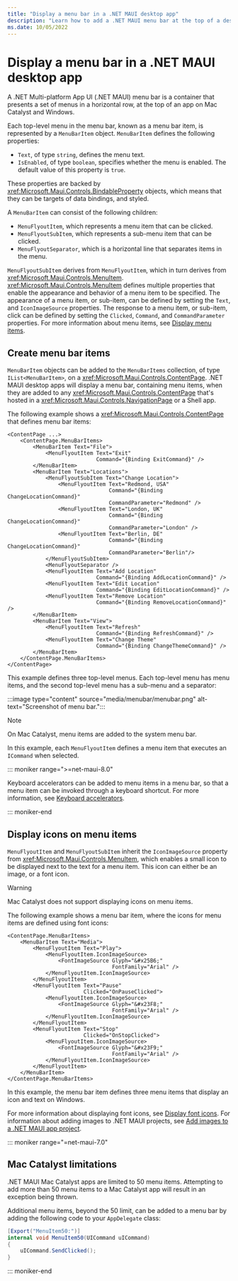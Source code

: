```yaml
---
title: "Display a menu bar in a .NET MAUI desktop app"
description: "Learn how to add a .NET MAUI menu bar at the top of a desktop app."
ms.date: 10/05/2022
---
```


# Display a menu bar in a .NET MAUI desktop app

A .NET Multi-platform App UI (.NET MAUI) menu bar is a container that presents a set of menus in a horizontal row, at the top of an app on Mac Catalyst and Windows.

Each top-level menu in the menu bar, known as a menu bar item, is represented by a `MenuBarItem` object. `MenuBarItem` defines the following properties:

- `Text`, of type `string`, defines the menu text.
- `IsEnabled`, of type `boolean`, specifies whether the menu is enabled. The default value of this property is `true`.

These properties are backed by <xref:Microsoft.Maui.Controls.BindableProperty> objects, which means that they can be targets of data bindings, and styled.

A `MenuBarItem` can consist of the following children:

- `MenuFlyoutItem`, which represents a menu item that can be clicked.
- `MenuFlyoutSubItem`, which represents a sub-menu item that can be clicked.
- `MenuFlyoutSeparator`, which is a horizontal line that separates items in the menu.

`MenuFlyoutSubItem` derives from `MenuFlyoutItem`, which in turn derives from  <xref:Microsoft.Maui.Controls.MenuItem>.  <xref:Microsoft.Maui.Controls.MenuItem> defines multiple properties that enable the appearance and behavior of a menu item to be specified. The appearance of a menu item, or sub-item, can be defined by setting the `Text`, and `IconImageSource` properties. The response to a menu item, or sub-item, click can be defined by setting the `Clicked`, `Command`, and `CommandParameter` properties. For more information about menu items, see [Display menu items](menuitem.md).

## Create menu bar items

`MenuBarItem` objects can be added to the `MenuBarItems` collection, of type `IList<MenuBarItem>`, on a <xref:Microsoft.Maui.Controls.ContentPage>. .NET MAUI desktop apps will display a menu bar, containing menu items, when they are added to any <xref:Microsoft.Maui.Controls.ContentPage> that's hosted in a <xref:Microsoft.Maui.Controls.NavigationPage> or a Shell app.

The following example shows a <xref:Microsoft.Maui.Controls.ContentPage> that defines menu bar items:

```xaml
<ContentPage ...>
    <ContentPage.MenuBarItems>
        <MenuBarItem Text="File">
            <MenuFlyoutItem Text="Exit"
                            Command="{Binding ExitCommand}" />
        </MenuBarItem>
        <MenuBarItem Text="Locations">
            <MenuFlyoutSubItem Text="Change Location">
                <MenuFlyoutItem Text="Redmond, USA"
                                Command="{Binding ChangeLocationCommand}"
                                CommandParameter="Redmond" />
                <MenuFlyoutItem Text="London, UK"
                                Command="{Binding ChangeLocationCommand}"
                                CommandParameter="London" />
                <MenuFlyoutItem Text="Berlin, DE"
                                Command="{Binding ChangeLocationCommand}"
                                CommandParameter="Berlin"/>
            </MenuFlyoutSubItem>
            <MenuFlyoutSeparator />            
            <MenuFlyoutItem Text="Add Location"
                            Command="{Binding AddLocationCommand}" />
            <MenuFlyoutItem Text="Edit Location"
                            Command="{Binding EditLocationCommand}" />
            <MenuFlyoutItem Text="Remove Location"
                            Command="{Binding RemoveLocationCommand}" />                            
        </MenuBarItem>
        <MenuBarItem Text="View">
            <MenuFlyoutItem Text="Refresh"
                            Command="{Binding RefreshCommand}" />
            <MenuFlyoutItem Text="Change Theme"
                            Command="{Binding ChangeThemeCommand}" />
        </MenuBarItem>
    </ContentPage.MenuBarItems>
</ContentPage>
```

This example defines three top-level menus. Each top-level menu has menu items, and the second top-level menu has a sub-menu and a separator:

:::image type="content" source="media/menubar/menubar.png" alt-text="Screenshot of menu bar.":::

> [!NOTE]
> On Mac Catalyst, menu items are added to the system menu bar.

In this example, each `MenuFlyoutItem` defines a menu item that executes an `ICommand` when selected.

::: moniker range=">=net-maui-8.0"

Keyboard accelerators can be added to menu items in a menu bar, so that a menu item can be invoked through a keyboard shortcut. For more information, see [Keyboard accelerators](~/user-interface/keyboard-accelerators.md).

::: moniker-end

## Display icons on menu items

`MenuFlyoutItem` and `MenuFlyoutSubItem` inherit the `IconImageSource` property from  <xref:Microsoft.Maui.Controls.MenuItem>, which enables a small icon to be displayed next to the text for a menu item. This icon can either be an image, or a font icon.

> [!WARNING]
> Mac Catalyst does not support displaying icons on menu items.

The following example shows a menu bar item, where the icons for menu items are defined using font icons:

```xaml
<ContentPage.MenuBarItems>
    <MenuBarItem Text="Media">
        <MenuFlyoutItem Text="Play">
            <MenuFlyoutItem.IconImageSource>
                <FontImageSource Glyph="&#x25B6;"
                                 FontFamily="Arial" />
            </MenuFlyoutItem.IconImageSource>
        </MenuFlyoutItem>
        <MenuFlyoutItem Text="Pause"
                        Clicked="OnPauseClicked">
            <MenuFlyoutItem.IconImageSource>
                <FontImageSource Glyph="&#x23F8;"
                                 FontFamily="Arial" />
            </MenuFlyoutItem.IconImageSource>
        </MenuFlyoutItem>
        <MenuFlyoutItem Text="Stop"
                        Clicked="OnStopClicked">
            <MenuFlyoutItem.IconImageSource>
                <FontImageSource Glyph="&#x23F9;"
                                 FontFamily="Arial" />
            </MenuFlyoutItem.IconImageSource>
        </MenuFlyoutItem>
    </MenuBarItem>
</ContentPage.MenuBarItems>
```

In this example, the menu bar item defines three menu items that display an icon and text on Windows.

For more information about displaying font icons, see [Display font icons](~/user-interface/fonts.md#display-font-icons). For information about adding images to .NET MAUI projects, see [Add images to a .NET MAUI app project](~/user-interface/images/images.md).

::: moniker range="=net-maui-7.0"

## Mac Catalyst limitations

.NET MAUI Mac Catalyst apps are limited to 50 menu items. Attempting to add more than 50 menu items to a Mac Catalyst app will result in an exception being thrown.

Additional menu items, beyond the 50 limit, can be added to a menu bar by adding the following code to your `AppDelegate` class:

```csharp
[Export("MenuItem50:")]
internal void MenuItem50(UICommand uICommand)
{
    uICommand.SendClicked();
}
```

::: moniker-end
